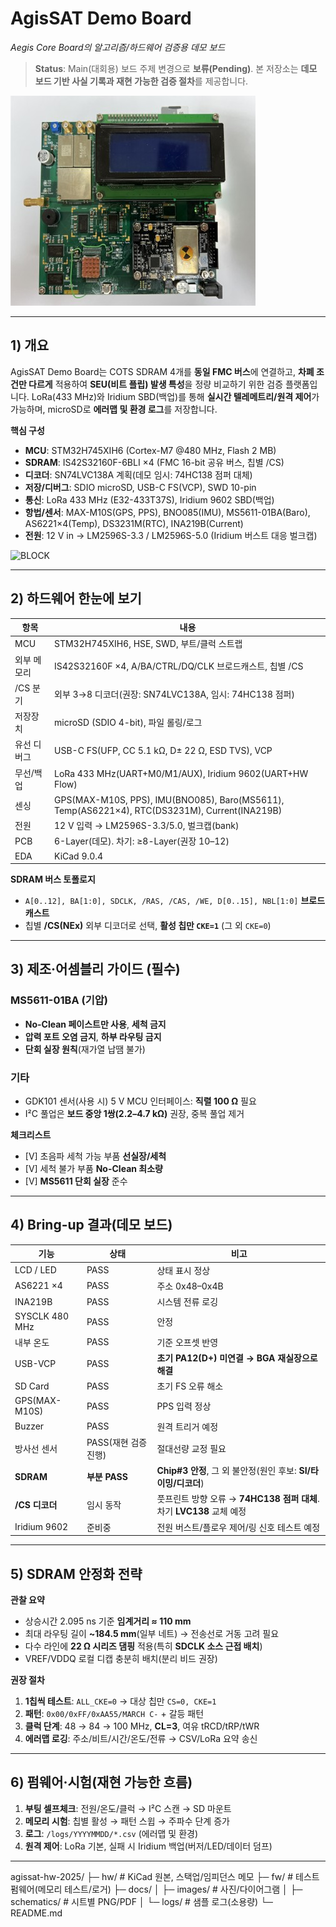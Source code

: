 # AgisSAT Demo Board  
*Aegis Core Board의 알고리즘/하드웨어 검증용 데모 보드*

> **Status**: Main(대회용) 보드 주제 변경으로 **보류(Pending)**. 본 저장소는 **데모 보드 기반 사실 기록과 재현 가능한 검증 절차**를 제공합니다.

![HERO](docs/images/hero.jpg)
<!-- 권장 사진: 조립 완료 탑뷰(ESD 매트 위), 주요 블록 콜아웃 포함 -->

---

## 1) 개요

AgisSAT Demo Board는 COTS SDRAM 4개를 **동일 FMC 버스**에 연결하고, **차폐 조건만 다르게** 적용하여 **SEU(비트 플립) 발생 특성**을 정량 비교하기 위한 검증 플랫폼입니다. LoRa(433 MHz)와 Iridium SBD(백업)를 통해 **실시간 텔레메트리/원격 제어**가 가능하며, microSD로 **에러맵 및 환경 로그**를 저장합니다.

**핵심 구성**
- **MCU**: STM32H745XIH6 (Cortex-M7 @480 MHz, Flash 2 MB)
- **SDRAM**: IS42S32160F-6BLI ×4 (FMC 16-bit 공유 버스, 칩별 /CS)
- **디코더**: SN74LVC138A 계획(데모 임시: 74HC138 점퍼 대체)
- **저장/디버그**: SDIO microSD, USB-C FS(VCP), SWD 10-pin
- **통신**: LoRa 433 MHz (E32-433T37S), Iridium 9602 SBD(백업)
- **항법/센서**: MAX-M10S(GPS, PPS), BNO085(IMU), MS5611-01BA(Baro), AS6221×4(Temp), DS3231M(RTC), INA219B(Current)
- **전원**: 12 V in → LM2596S-3.3 / LM2596S-5.0 (Iridium 버스트 대응 벌크캡)

![BLOCK](docs/images/block-diagram.png)
<!-- 권장 그림: OBC ⇄ SDRAM Array ⇄ Comms/Sensors ⇄ Power 블록 다이어그램 -->

---

## 2) 하드웨어 한눈에 보기

| 항목 | 내용 |
|---|---|
| MCU | STM32H745XIH6, HSE, SWD, 부트/클럭 스트랩 |
| 외부 메모리 | IS42S32160F ×4, A/BA/CTRL/DQ/CLK 브로드캐스트, 칩별 /CS |
| /CS 분기 | 외부 3→8 디코더(권장: SN74LVC138A, 임시: 74HC138 점퍼) |
| 저장장치 | microSD (SDIO 4-bit), 파일 롤링/로그 |
| 유선 디버그 | USB-C FS(UFP, CC 5.1 kΩ, D± 22 Ω, ESD TVS), VCP |
| 무선/백업 | LoRa 433 MHz(UART+M0/M1/AUX), Iridium 9602(UART+HW Flow) |
| 센싱 | GPS(MAX-M10S, PPS), IMU(BNO085), Baro(MS5611), Temp(AS6221×4), RTC(DS3231M), Current(INA219B) |
| 전원 | 12 V 입력 → LM2596S-3.3/5.0, 벌크캡(bank) |
| PCB | 6-Layer(데모). 차기: ≥8-Layer(권장 10–12) |
| EDA | KiCad 9.0.4 |

**SDRAM 버스 토폴로지**
- `A[0..12], BA[1:0], SDCLK, /RAS, /CAS, /WE, D[0..15], NBL[1:0]` **브로드캐스트**
- 칩별 **/CS(NEx)** 외부 디코더로 선택, **활성 칩만 `CKE=1`** (그 외 `CKE=0`)

---

## 3) 제조·어셈블리 가이드 (필수)

### MS5611-01BA (기압)
- **No-Clean 페이스트만 사용**, **세척 금지**
- **압력 포트 오염 금지**, **하부 라우팅 금지**
- **단회 실장 원칙**(재가열 납땜 불가)

### 기타
- GDK101 센서(사용 시) 5 V MCU 인터페이스: **직렬 100 Ω** 필요
- I²C 풀업은 **보드 중앙 1쌍(2.2–4.7 kΩ)** 권장, 중복 풀업 제거

**체크리스트**
- [V] 초음파 세척 가능 부품 **선실장/세척**
- [V] 세척 불가 부품 **No-Clean 최소량**
- [V] **MS5611 단회 실장** 준수

---

## 4) Bring-up 결과(데모 보드)

| 기능 | 상태 | 비고 |
|---|---|---|
| LCD / LED | PASS | 상태 표시 정상 |
| AS6221 ×4 | PASS | 주소 0x48–0x4B |
| INA219B | PASS | 시스템 전류 로깅 |
| SYSCLK 480 MHz | PASS | 안정 |
| 내부 온도 | PASS | 기준 오프셋 반영 |
| USB-VCP | PASS | **초기 PA12(D+) 미연결 → BGA 재실장으로 해결** |
| SD Card | PASS | 초기 FS 오류 해소 |
| GPS(MAX-M10S) | PASS | PPS 입력 정상 |
| Buzzer | PASS | 원격 트리거 예정 |
| 방사선 센서 | PASS(재현 검증 진행) | 절대선량 교정 필요 |
| **SDRAM** | **부분 PASS** | **Chip#3 안정**, 그 외 불안정(원인 후보: **SI/타이밍/디코더**) |
| **/CS 디코더** | 임시 동작 | 풋프린트 방향 오류 → **74HC138 점퍼 대체**. 차기 **LVC138** 교체 예정 |
| Iridium 9602 | 준비중 | 전원 버스트/플로우 제어/링 신호 테스트 예정 |

---

## 5) SDRAM 안정화 전략

**관찰 요약**
- 상승시간 2.095 ns 기준 **임계거리 ≈ 110 mm**  
- 최대 라우팅 길이 **~184.5 mm**(일부 네트) → 전송선로 거동 고려 필요
- 다수 라인에 **22 Ω 시리즈 댐핑** 적용(특히 **SDCLK 소스 근접 배치**)
- VREF/VDDQ 로컬 디캡 충분히 배치(분리 비드 권장)

**권장 절차**
1. **1칩씩 테스트**: `ALL_CKE=0` → 대상 칩만 `CS=0, CKE=1`  
2. **패턴**: `0x00/0xFF/0xAA55/MARCH C-` + 갈등 패턴  
3. **클럭 단계**: 48 → 84 → 100 MHz, **CL=3**, 여유 tRCD/tRP/tWR  
4. **에러맵 로깅**: 주소/비트/시간/온도/전류 → CSV/LoRa 요약 송신

---

## 6) 펌웨어·시험(재현 가능한 흐름)

1. **부팅 셀프체크**: 전원/온도/클럭 → I²C 스캔 → SD 마운트  
2. **메모리 시험**: 칩별 활성 → 패턴 스윕 → 주파수 단계 증가  
3. **로그**: `/logs/YYYYMMDD/*.csv` (에러맵 및 환경)  
4. **원격 제어**: LoRa 기본, 실패 시 Iridium 백업(버저/LED/데이터 덤프)

---

agissat-hw-2025/
├─ hw/                 # KiCad 원본, 스택업/임피던스 메모
├─ fw/                 # 테스트 펌웨어(메모리 테스트/로거)
├─ docs/
│  ├─ images/          # 사진/다이어그램
│  ├─ schematics/      # 시트별 PNG/PDF
│  └─ logs/            # 샘플 로그(소용량)
└─ README.md
